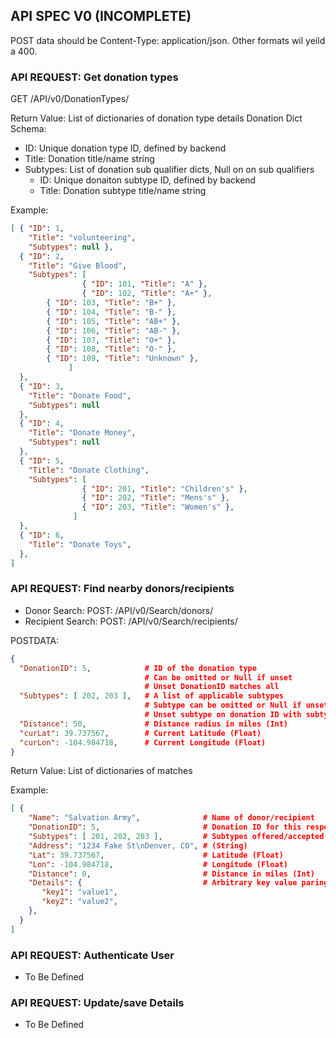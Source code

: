 API SPEC V0 (INCOMPLETE)
------------------------

POST data should be Content-Type: application/json.  Other formats wil yeild a 400.

### API REQUEST: Get donation types

GET /API/v0/DonationTypes/

Return Value: List of dictionaries of donation type details
Donation Dict Schema:
*  ID: Unique donation type ID, defined by backend
*  Title: Donation title/name string
* Subtypes: List of donation sub qualifier dicts, Null on on sub qualifiers
   - ID: Unique donaiton subtype ID, defined by backend
   - Title: Donation subtype title/name string

Example:
```json
[ { "ID": 1,
    "Title": "volunteering",
    "Subtypes": null }, 
  { "ID": 2,
    "Title": "Give Blood",
    "Subtypes": [ 
                { "ID": 101, "Title": "A" },
                { "ID": 102, "Title": "A+" },
		{ "ID": 103, "Title": "B+" },
		{ "ID": 104, "Title": "B-" },
		{ "ID": 105, "Title": "AB+" },
		{ "ID": 106, "Title": "AB-" },
		{ "ID": 107, "Title": "O+" },
		{ "ID": 108, "Title": "O-" },
		{ "ID": 109, "Title": "Unknown" },
             ]
  },
  { "ID": 3,
    "Title": "Donate Food",
    "Subtypes": null 
  },
  { "ID": 4, 
    "Title": "Donate Money",
    "Subtypes": null 
  },
  { "ID": 5, 
    "Title": "Donate Clothing",
    "Subtypes": [
                { "ID": 201, "Title": "Children's" },
                { "ID": 202, "Title": "Mens's" },
                { "ID": 203, "Title": "Women's" },
              ]
  },
  { "ID": 6, 
    "Title": "Donate Toys",
  }, 
]
```

### API REQUEST: Find nearby donors/recipients

- Donor Search: POST: /API/v0/Search/donors/
- Recipient Search: POST: /API/v0/Search/recipients/

POSTDATA:
```json
{
  "DonationID": 5,            # ID of the donation type
                              # Can be omitted or Null if unset
                              # Unset DonationID matches all
  "Subtypes": [ 202, 203 ],   # A list of applicable subtypes
                              # Subtype can be omitted or Null if unset
                              # Unset subtype on donation ID with subtypes matches all 
  "Distance": 50,             # Distance radius in miles (Int)
  "curLat": 39.737567,        # Current Latitude (Float)
  "curLon": -104.984718,      # Current Longitude (Float)
}
```

Return Value: List of dictionaries of matches

Example:
```json
[ {
    "Name": "Salvation Army",              # Name of donor/recipient
    "DonationID": 5,                       # Donation ID for this response
    "Subtypes": [ 201, 202, 203 ],         # Subtypes offered/accepted
    "Address": "1234 Fake St\nDenver, CO", # (String)
    "Lat": 39.737567,                      # Latitude (Float)
    "Lon": -104.984718,                    # Longitude (Float)
    "Distance": 0,                         # Distance in miles (Int)
    "Details": {                           # Arbitrary key value paring for details like hours, notes, etc.
       "key1": "value1",
       "key2": "value2",
    },
  }
]
```

### API REQUEST: Authenticate User

- To Be Defined

### API REQUEST: Update/save Details

- To Be Defined
